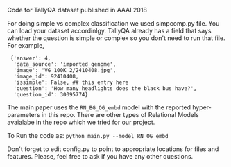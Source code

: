
Code for TallyQA  dataset published in AAAI 2018

For doing simple vs complex classification we used simpcomp.py file. You can load your dataset accordinlgy. TallyQA already
has a field that says whether the question is simple or complex so you don't need to run that file. For example, 
```
 {'answer': 4,
  'data_source': 'imported_genome',
  'image': 'VG_100K_2/2410408.jpg',
  'image_id': 92410408,
  'issimple': False, ## this entry here
  'question': 'How many headlights does the black bus have?',
  'question_id': 30095774}
```
The main paper uses the `RN_BG_OG_embd` model with the reported hyper-parameters in this repo.
There are other types of Relational Models avaialabe in the repo which we tried for our project.

To Run the code as:
```python main.py --model RN_OG_embd ```

Don't forget to edit config.py to point to appropriate  locations for files and features.
Please, feel free to ask if you have any other questions.
